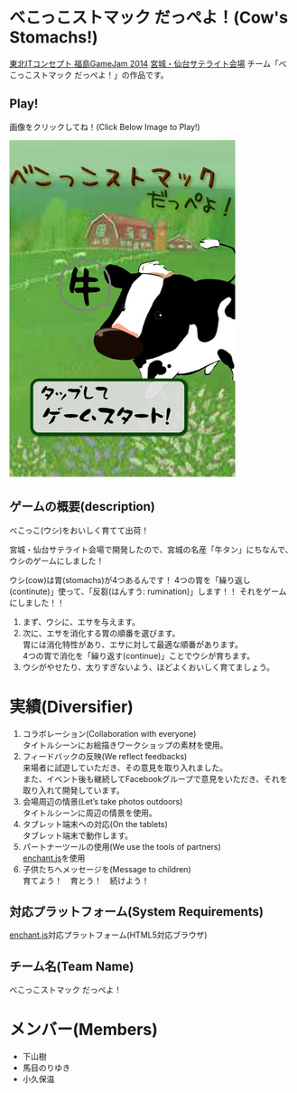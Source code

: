 # べこっこストマック だっぺよ！(Cow's Stomachs!)

[東北ITコンセプト 福島GameJam 2014](http://fgj.igda.jp/) [宮城・仙台サテライト会場](http://kokucheese.com/event/index/197057/) チーム「べこっこストマック だっぺよ！」の作品です。

## Play!

画像をクリックしてね！(Click Below Image to Play!)

[![べこっこストマック だっぺよ！](img/title_small.jpg)](https://akokubo.github.io/cows_stomachs/)


## ゲームの概要(description)

べこっこ(ウシ)をおいしく育てて出荷！

宮城・仙台サテライト会場で開発したので、宮城の名産「牛タン」にちなんで、ウシのゲームにしました！ 

ウシ(cow)は胃(stomachs)が4つあるんです！
4つの胃を「繰り返し(continute)」使って、「反芻(はんすう: rumination)」します！！
それをゲームにしました！！

1. まず、ウシに、エサを与えます。
2. 次に、エサを消化する胃の順番を選びます。  
  胃には消化特性があり、エサに対して最適な順番があります。  
  4つの胃で消化を「繰り返す(continue)」ことでウシが育ちます。
3. ウシがやせたり、太りすぎないよう、ほどよくおいしく育てましょう。

# 実績(Diversifier)

1. コラボレーション(Collaboration with everyone)  
  タイトルシーンにお絵描きワークショップの素材を使用。
2. フィードバックの反映(We reflect feedbacks)  
  来場者に試遊していただき、その意見を取り入れました。  
  また、イベント後も継続してFacebookグループで意見をいただき、それを取り入れて開発しています。
3. 会場周辺の情景(Let’s take photos outdoors)  
  タイトルシーンに周辺の情景を使用。
6. タブレット端末への対応(On the tablets)  
  タブレット端末で動作します。
7. パートナーツールの使用(We use the tools of partners)  
  [enchant.js](http://enchantjs.com)を使用
8. 子供たちへメッセージを(Message to children)  
  育てよう！　育とう！　続けよう！

## 対応プラットフォーム(System Requirements)

[enchant.js](http://enchantjs.com)対応プラットフォーム(HTML5対応ブラウザ)

## チーム名(Team Name)
べこっこストマック だっぺよ！

# メンバー(Members)
* 下山樹
* 馬目のりゆき
* 小久保温
